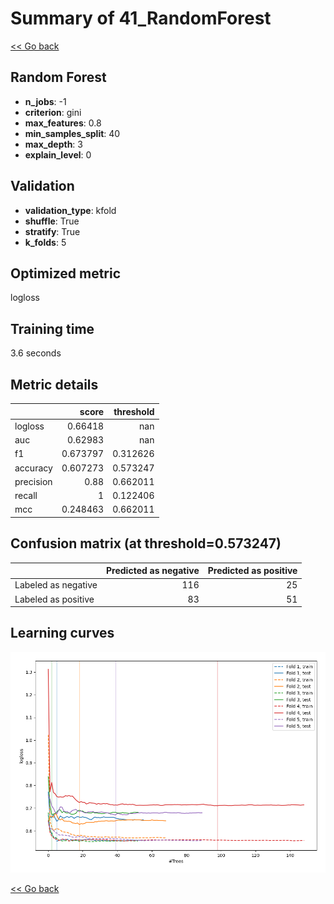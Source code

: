# Summary of 41_RandomForest

[<< Go back](../README.md)


## Random Forest
- **n_jobs**: -1
- **criterion**: gini
- **max_features**: 0.8
- **min_samples_split**: 40
- **max_depth**: 3
- **explain_level**: 0

## Validation
 - **validation_type**: kfold
 - **shuffle**: True
 - **stratify**: True
 - **k_folds**: 5

## Optimized metric
logloss

## Training time

3.6 seconds

## Metric details
|           |    score |   threshold |
|:----------|---------:|------------:|
| logloss   | 0.66418  |  nan        |
| auc       | 0.62983  |  nan        |
| f1        | 0.673797 |    0.312626 |
| accuracy  | 0.607273 |    0.573247 |
| precision | 0.88     |    0.662011 |
| recall    | 1        |    0.122406 |
| mcc       | 0.248463 |    0.662011 |


## Confusion matrix (at threshold=0.573247)
|                     |   Predicted as negative |   Predicted as positive |
|:--------------------|------------------------:|------------------------:|
| Labeled as negative |                     116 |                      25 |
| Labeled as positive |                      83 |                      51 |

## Learning curves
![Learning curves](learning_curves.png)

[<< Go back](../README.md)
